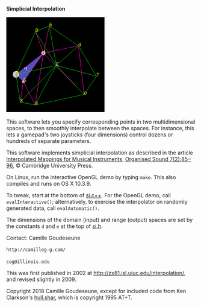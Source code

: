 **Simplicial Interpolation**

![screenshot](./screenshot.png)

This software lets you specify corresponding points in two multidimensional spaces,
to then smoothly interpolate between the spaces.  For instance, this lets a gamepad's
two joysticks (four dimensions) control dozens or hundreds of separate parameters.

This software implements simplicial interpolation as described in the article
[Interpolated Mappings for Musical Instruments](http://zx81.isl.uiuc.edu/camilleg/os02.pdf),
[Organised Sound 7(2):85‒96](http://doi.org/10.1017/S1355771802002029), © Cambridge University Press.

On Linux, run the interactive OpenGL demo by typing `make`.
This also compiles and runs on OS X 10.3.9.

To tweak, start at the bottom of [si.c++](./si.c++).
For the OpenGL demo, call `evalInteractive()`;  alternatively,
to exercise the interpolator on randomly generated data, call `evalAutomatic()`.

The dimensions of the domain (input) and range (output) spaces are set
by the constants `d` and `e` at the top of [si.h](./si.h).

Contact:
    Camille Goudeseune
    
    http://camilleg-g.com/
    
    cog@illinois.edu

This was first published in 2002 at http://zx81.isl.uiuc.edu/interpolation/, and revised slightly in 2009.

Copyright 2018 Camille Goudeseune,
except for included code from Ken Clarkson's [hull.shar](http://netlib.sandia.gov/voronoi/), which is copyright 1995 AT+T.
